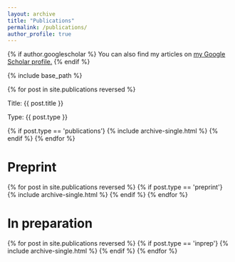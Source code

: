 ```yaml
---
layout: archive
title: "Publications"
permalink: /publications/
author_profile: true
---
```


{% if author.googlescholar %}
  You can also find my articles on <u><a href="{{author.googlescholar}}">my Google Scholar profile</a>.</u>
{% endif %}

{% include base_path %}

{% for post in site.publications reversed %}
  <p> Title: {{ post.title }} </p>
  <p> Type: {{ post.type }} </p>
  {% if post.type == 'publications'}
    {% include archive-single.html %}
  {% endif %}
{% endfor %}

# Preprint

{% for post in site.publications reversed %}
  {% if post.type == 'preprint'}
    {% include archive-single.html %}
  {% endif %}
{% endfor %}

# In preparation

{% for post in site.publications reversed %}
  {% if post.type == 'inprep'}
    {% include archive-single.html %}
  {% endif %}
{% endfor %}

